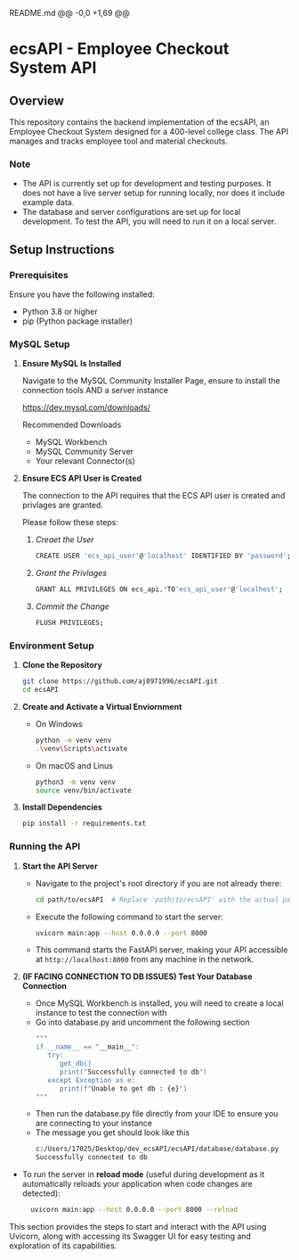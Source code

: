 README.md
@@ -0,0 +1,69 @@
# ecsAPI - Employee Checkout System API

## Overview

This repository contains the backend implementation of the ecsAPI, an Employee Checkout System designed for a 400-level college class. The API manages and tracks employee tool and material checkouts.

### Note

- The API is currently set up for development and testing purposes. It does not have a live server setup for running locally, nor does it include example data.
- The database and server configurations are set up for local development. To test the API, you will need to run it on a local server.

## Setup Instructions

### Prerequisites

Ensure you have the following installed:
- Python 3.8 or higher
- pip (Python package installer)
### MySQL Setup
1. **Ensure MySQL Is Installed**
   
   Navigate to the MySQL Community Installer Page, ensure to install the connection tools AND a server instance

   https://dev.mysql.com/downloads/

   Recommended Downloads
   - MySQL Workbench
   - MySQL Community Server
   - Your relevant Connector(s)
2. **Ensure ECS API User is Created**

   The connection to the API requires that the ECS API user is created and privlages are granted.

   Please follow these steps:
   1. *Creaet the User*
      ```bash
      CREATE USER 'ecs_api_user'@'localhost' IDENTIFIED BY 'password';
   2. *Grant the Privlages*
      ```bash
      GRANT ALL PRIVILEGES ON ecs_api.*TO'ecs_api_user'@'localhost';
   3. *Commit the Change*
      ```bash
      FLUSH PRIVILEGES;

### Environment Setup

1. **Clone the Repository**

   ```bash
   git clone https://github.com/aj8971996/ecsAPI.git
   cd ecsAPI

2. **Create and Activate a Virtual Enviornment**
    - On Windows
        ```bash
        python -m venv venv
        .\venv\Scripts\activate
    - On macOS and Linus
        ```bash
        python3 -m venv venv
        source venv/bin/activate

3. **Install Dependencies**
    ```bash
    pip install -r requirements.txt

### Running the API

1. **Start the API Server**

   - Navigate to the project's root directory if you are not already there:
     ```bash
     cd path/to/ecsAPI  # Replace 'path/to/ecsAPI' with the actual path in your local machine
     
   - Execute the following command to start the server:
     ```bash
     uvicorn main:app --host 0.0.0.0 --port 8000

   - This command starts the FastAPI server, making your API accessible at `http://localhost:8000` from any machine in the network.

2. **(IF FACING CONNECTION TO DB ISSUES) Test Your Database Connection**
   - Once MySQL Workbench is installed, you will need to create a local instance to test the connection with
   - Go into database.py and uncomment the following section
      ```bash
      """
      if __name__ == "__main__":
         try:
            get_db()
            print("Successfully connected to db")
         except Exception as e:
            print(f"Unable to get db : {e}")
      """
   - Then run the database.py file directly from your IDE to ensure you are connecting to your instance
   - The message you get should look like this
      ```bash
      c:/Users/17025/Desktop/dev_ecsAPI/ecsAPI/database/database.py
      Successfully connected to db
- To run the server in **reload mode** (useful during development as it automatically reloads your application when code changes are detected):
   ```bash
     uvicorn main:app --host 0.0.0.0 --port 8000 --reload


This section provides the steps to start and interact with the API using Uvicorn, along with accessing its Swagger UI for easy testing and exploration of its capabilities.
